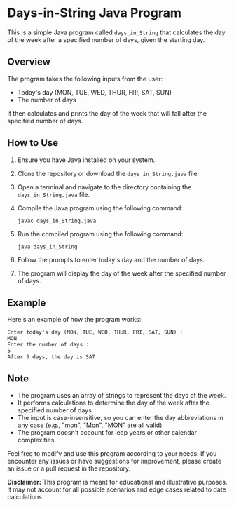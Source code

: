 # Days-in-String Java Program

This is a simple Java program called `days_in_String` that calculates the day of the week after a specified number of days, given the starting day.

## Overview

The program takes the following inputs from the user:
- Today's day (MON, TUE, WED, THUR, FRI, SAT, SUN)
- The number of days

It then calculates and prints the day of the week that will fall after the specified number of days.

## How to Use

1. Ensure you have Java installed on your system.

2. Clone the repository or download the `days_in_String.java` file.

3. Open a terminal and navigate to the directory containing the `days_in_String.java` file.

4. Compile the Java program using the following command:
   ```
   javac days_in_String.java
   ```

5. Run the compiled program using the following command:
   ```
   java days_in_String
   ```

6. Follow the prompts to enter today's day and the number of days.

7. The program will display the day of the week after the specified number of days.

## Example

Here's an example of how the program works:

```
Enter today's day (MON, TUE, WED, THUR, FRI, SAT, SUN) :
MON
Enter the number of days :
5
After 5 days, the day is SAT
```

## Note

- The program uses an array of strings to represent the days of the week.
- It performs calculations to determine the day of the week after the specified number of days.
- The input is case-insensitive, so you can enter the day abbreviations in any case (e.g., "mon", "Mon", "MON" are all valid).
- The program doesn't account for leap years or other calendar complexities.

Feel free to modify and use this program according to your needs. If you encounter any issues or have suggestions for improvement, please create an issue or a pull request in the repository.

**Disclaimer:** This program is meant for educational and illustrative purposes. It may not account for all possible scenarios and edge cases related to date calculations.
